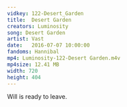 ```yaml
---
vidkey: 122-Desert_Garden
title:  Desert Garden
creators: Luminosity
song: Desert Garden
artist: Vast
date:   2016-07-07 10:00:00
fandoms: Hannibal
mp4: Luminosity-122-Desert Garden.m4v
mp4size: 12.41 MB
width: 720
height: 404
---
```


Will is ready to leave.
  